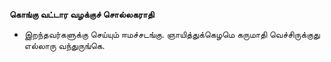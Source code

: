 **கொங்கு வட்டார வழக்குச் சொல்லகராதி**
- இறந்தவர்களுக்கு செய்யும் ஈமச்சடங்கு. ஞாயித்துக்கெழமெ கருமாதி வெச்சிருக்குது எல்லாரு வந்துருங்கெ.

